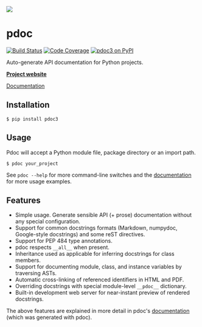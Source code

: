 [![](https://i.imgur.com/kQOtbBk.png)](https://pdoc3.github.io/pdoc/)

pdoc
====

[![Build Status](https://img.shields.io/travis/pdoc3/pdoc.svg?style=for-the-badge)](https://travis-ci.org/pdoc3/pdoc)
[![Code Coverage](https://img.shields.io/codecov/c/gh/pdoc3/pdoc.svg?style=for-the-badge)](https://codecov.io/gh/pdoc3/pdoc)
[![pdoc3 on PyPI](https://img.shields.io/pypi/v/pdoc3.svg?style=for-the-badge)](https://pypi.org/project/pdoc3)

Auto-generate API documentation for Python projects.

[**Project website**](https://pdoc3.github.io/pdoc/)

[Documentation]

[Documentation]: https://pdoc3.github.io/pdoc/doc/pdoc/


Installation
------------

    $ pip install pdoc3


Usage
-----
Pdoc will accept a Python module file, package directory or an import path.

    $ pdoc your_project

See `pdoc --help` for more command-line switches and the [documentation]
for more usage examples.


Features
--------
* Simple usage. Generate sensible API (+ prose) documentation without any
  special configuration.
* Support for common docstrings formats (Markdown, numpydoc, Google-style docstrings)
  and some reST directives.
* Support for PEP 484 type annotations.
* pdoc respects `__all__` when present.
* Inheritance used as applicable for inferring docstrings for class members.
* Support for documenting module, class, and instance variables by traversing ASTs.
* Automatic cross-linking of referenced identifiers in HTML and PDF.
* Overriding docstrings with special module-level `__pdoc__` dictionary.
* Built-in development web server for near-instant preview of rendered docstrings.

The above features are explained in more detail in pdoc's [documentation]
(which was generated with pdoc).
